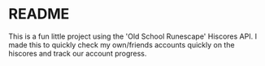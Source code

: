 # README
This is a fun little project using the 'Old School Runescape' Hiscores API.
I made this to quickly check my own/friends accounts quickly on the hiscores and track our account progress.
